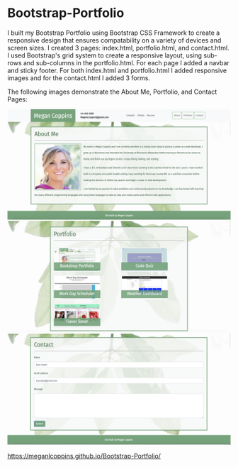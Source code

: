 # Bootstrap-Portfolio

I built my Bootstrap Portfolio using Bootstrap CSS Framework to create a responsive design that ensures compatability on a variety of devices and screen sizes. I created 3 pages: index.html, portfolio.html, and contact.html. I used Bootstrap's grid system to create a responsive layout, using sub-rows and sub-columns in the portfolio.html. For each page I added a navbar and sticky footer. For both index.html and portfolio.html I added responsive images and for the contact.html I added 3 forms. 

The following images demonstrate the About Me, Portfolio, and Contact Pages:

<img src="assets/images/Screenshot1.png" alt="About Me Page">

<img src="assets/images/screenshot6.png" alt="Portfolio Page">

<img src="assets/images/screenshot7.png" alt="Contact Page">

https://meganlcoppins.github.io/Bootstrap-Portfolio/


